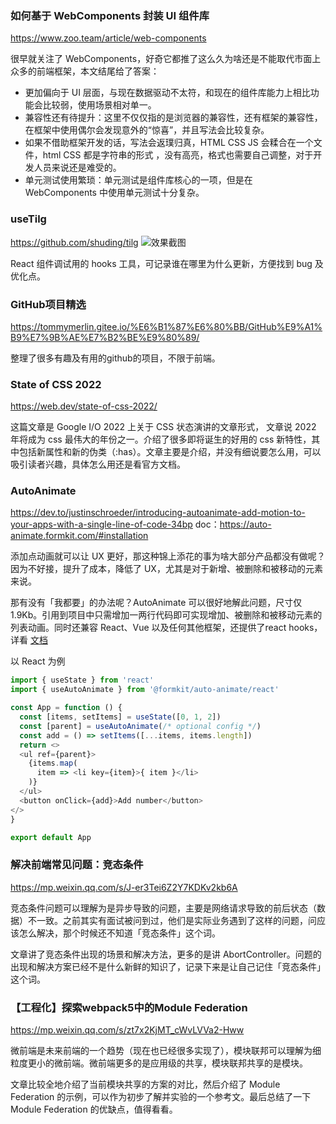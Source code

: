 ### 如何基于 WebComponents 封装 UI 组件库
https://www.zoo.team/article/web-components

很早就关注了 WebComponents，好奇它都推了这么久为啥还是不能取代市面上众多的前端框架，本文结尾给了答案：
- 更加偏向于 UI 层面，与现在数据驱动不太符，和现在的组件库能力上相比功能会比较弱，使用场景相对单一。
- 兼容性还有待提升：这里不仅仅指的是浏览器的兼容性，还有框架的兼容性，在框架中使用偶尔会发现意外的“惊喜”，并且写法会比较复杂。
- 如果不借助框架开发的话，写法会返璞归真，HTML CSS JS 会糅合在一个文件，html CSS 都是字符串的形式 ，没有高亮，格式也需要自己调整，对于开发人员来说还是难受的。
- 单元测试使用繁琐：单元测试是组件库核心的一项，但是在 WebComponents 中使用单元测试十分复杂。

### useTilg
https://github.com/shuding/tilg
![效果截图](https://github.com/shuding/tilg/raw/main/screenshots/life-cycle-events.png)

React 组件调试用的 hooks 工具，可记录谁在哪里为什么更新，方便找到 bug 及优化点。

### GitHub项目精选
https://tommymerlin.gitee.io/%E6%B1%87%E6%80%BB/GitHub%E9%A1%B9%E7%9B%AE%E7%B2%BE%E9%80%89/

 整理了很多有趣及有用的github的项目，不限于前端。

### State of CSS 2022
https://web.dev/state-of-css-2022/

这篇文章是 Google I/O 2022 上关于 CSS 状态演讲的文章形式， 文章说 2022 年将成为 css 最伟大的年份之一。介绍了很多即将诞生的好用的 css 新特性，其中包括新属性和新的伪类（:has）。文章主要是介绍，并没有细说要怎么用，可以吸引读者兴趣，具体怎么用还是看官方文档。

### AutoAnimate
https://dev.to/justinschroeder/introducing-autoanimate-add-motion-to-your-apps-with-a-single-line-of-code-34bp
doc：https://auto-animate.formkit.com/#installation

添加点动画就可以让 UX 更好，那这种锦上添花的事为啥大部分产品都没有做呢？因为不好接，提升了成本，降低了 UX，尤其是对于新增、被删除和被移动的元素来说。

那有没有「我都要」的办法呢？AutoAnimate 可以很好地解此问题，尺寸仅 1.9Kb。引用到项目中只需增加一两行代码即可实现增加、被删除和被移动元素的列表动画。同时还兼容 React、Vue 以及任何其他框架，还提供了react hooks，详看 [文档](https://auto-animate.formkit.com/#installation)

以 React 为例
```js
import { useState } from 'react'
import { useAutoAnimate } from '@formkit/auto-animate/react'

const App = function () {
  const [items, setItems] = useState([0, 1, 2])
  const [parent] = useAutoAnimate(/* optional config */)
  const add = () => setItems([...items, items.length])
  return <>
  <ul ref={parent}>
    {items.map(
      item => <li key={item}>{ item }</li>
    )}
  </ul>
  <button onClick={add}>Add number</button>
</>
}

export default App
```

### 解决前端常见问题：竞态条件
https://mp.weixin.qq.com/s/J-er3Tei6Z2Y7KDKv2kb6A

竞态条件问题可以理解为是异步导致的问题，主要是网络请求导致的前后状态（数据）不一致。之前其实有面试被问到过，他们是实际业务遇到了这样的问题，问应该怎么解决，那个时候还不知道「竞态条件」这个词。

文章讲了竞态条件出现的场景和解决方法，更多的是讲 AbortController。问题的出现和解决方案已经不是什么新鲜的知识了，记录下来是让自己记住「竞态条件」这个词。

### 【工程化】探索webpack5中的Module Federation
https://mp.weixin.qq.com/s/zt7x2KjMT_cWvLVVa2-Hww

微前端是未来前端的一个趋势（现在也已经很多实现了），模块联邦可以理解为细粒度更小的微前端。微前端更多的是应用级的共享，模块联邦共享的是模块。

文章比较全地介绍了当前模块共享的方案的对比，然后介绍了 Module Federation 的示例，可以作为初步了解并实验的一个参考文。最后总结了一下 Module Federation 的优缺点，值得看看。


